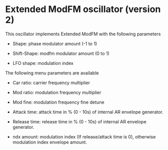 # Extended ModFM oscillator (version 2)

This oscillator implements Extended ModFM with the following parameters

- Shape: phase modulator amount (-1 to 1)

- Shift-Shape: modfm modulator amount (0 to 1)

- LFO shape: modulation index

The following menu parameters are available

- Car ratio: carrier frequency multiplier

- Mod ratio: modulation frequency multiplier

- Mod fine: modulation frequency fine detune

- Attack time: attack time in % (0 - 10s) of internal AR envelope generator.

- Release time: release time in % (0 - 10s) of internal AR envelope generator.

- ndx amount: modulation index (If release/attack time is 0),
  otherwise modulation index envelope amount.


